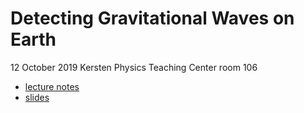 # Detecting Gravitational Waves on Earth

12 October 2019
Kersten Physics Teaching Center room 106

 * [lecture notes](lecture3-notes.pdf)
 * [slides](lecture3-slides.pdf)
